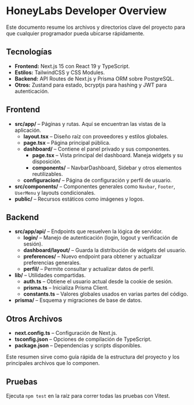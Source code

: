 # HoneyLabs Developer Overview

Este documento resume los archivos y directorios clave del proyecto para que cualquier programador pueda ubicarse rápidamente.

## Tecnologías
- **Frontend:** Next.js 15 con React 19 y TypeScript.
- **Estilos:** TailwindCSS y CSS Modules.
- **Backend:** API Routes de Next.js y Prisma ORM sobre PostgreSQL.
- **Otros:** Zustand para estado, bcryptjs para hashing y JWT para autenticación.

## Frontend
- **src/app/** – Páginas y rutas. Aquí se encuentran las vistas de la aplicación.
  - **layout.tsx** – Diseño raíz con proveedores y estilos globales.
  - **page.tsx** – Página principal pública.
  - **dashboard/** – Contiene el panel privado y sus componentes.
    - **page.tsx** – Vista principal del dashboard. Maneja widgets y su disposición.
    - **components/** – NavbarDashboard, Sidebar y otros elementos reutilizables.
  - **configuracion/** – Página de configuración y perfil de usuario.
- **src/components/** – Componentes generales como `Navbar`, `Footer`, `UserMenu` y layouts condicionales.
- **public/** – Recursos estáticos como imágenes y logos.

## Backend
- **src/app/api/** – Endpoints que resuelven la lógica de servidor.
  - **login/** – Manejo de autenticación (login, logout y verificación de sesión).
  - **dashboard/layout/** – Guarda la distribución de widgets del usuario.
  - **preferences/** – Nuevo endpoint para obtener y actualizar preferencias generales.
  - **perfil/** – Permite consultar y actualizar datos de perfil.
- **lib/** – Utilidades compartidas.
  - **auth.ts** – Obtiene el usuario actual desde la cookie de sesión.
  - **prisma.ts** – Inicializa Prisma Client.
  - **constants.ts** – Valores globales usados en varias partes del código.
- **prisma/** – Esquema y migraciones de base de datos.

## Otros Archivos
- **next.config.ts** – Configuración de Next.js.
- **tsconfig.json** – Opciones de compilación de TypeScript.
- **package.json** – Dependencias y scripts disponibles.

Este resumen sirve como guía rápida de la estructura del proyecto y los principales archivos que lo componen.

## Pruebas
Ejecuta `npm test` en la raíz para correr todas las pruebas con Vitest.
